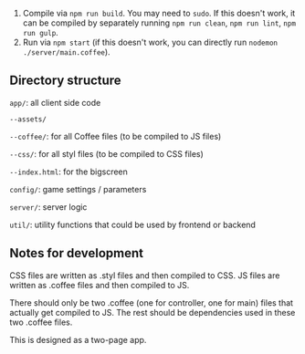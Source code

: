 1. Compile via `npm run build`. You may need to `sudo`. If this doesn't work, it can be compiled by separately running `npm run clean`, `npm run lint`, `npm run gulp`.
2. Run via `npm start` (if this doesn't work, you can directly run `nodemon ./server/main.coffee`).


## Directory structure
`app/`: all client side code

`--assets/`

`--coffee/`: for all Coffee files (to be compiled to JS files)

`--css/`: for all styl files (to be compiled to CSS files)

`--index.html`: for the bigscreen

`config/`: game settings / parameters

`server/`: server logic

`util/`: utility functions that could be used by frontend or backend

## Notes for development
CSS files are written as .styl files and then compiled to CSS.
JS files are written as .coffee files and then compiled to JS.

There should only be two .coffee (one for controller, one for main) files that actually get compiled to JS. The rest should be dependencies used in these two .coffee files.

This is designed as a two-page app.
